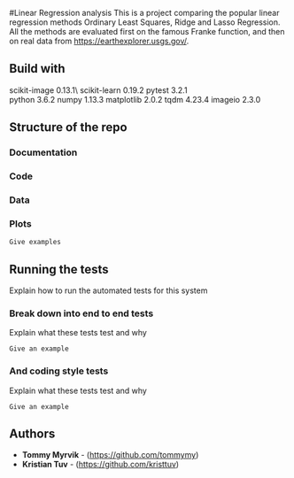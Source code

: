  #Linear Regression analysis
This is a project comparing the popular linear regression methods Ordinary Least Squares, Ridge and Lasso Regression. All the methods are evaluated first on the famous Franke function, and then on real data from https://earthexplorer.usgs.gov/.

## Build with
scikit-image    0.13.1\\
scikit-learn    0.19.2
pytest          3.2.1   
python          3.6.2
numpy           1.13.3
matplotlib      2.0.2 
tqdm            4.23.4
imageio         2.3.0

## Structure of the repo
### Documentation
### Code
### Data
### Plots



```
Give examples
```

## Running the tests

Explain how to run the automated tests for this system

### Break down into end to end tests

Explain what these tests test and why

```
Give an example
```

### And coding style tests

Explain what these tests test and why

```
Give an example
```




## Authors

* **Tommy Myrvik** - (https://github.com/tommymy)
* **Kristian Tuv** - (https://github.com/kristtuv)

 
